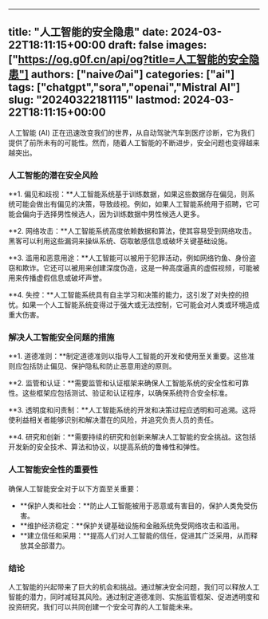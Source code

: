 
---
title: "人工智能的安全隐患"
date: 2024-03-22T18:11:15+00:00
draft: false
images: ["https://og.g0f.cn/api/og?title=人工智能的安全隐患"]
authors: ["naiveのai"]
categories: ["ai"]
tags: ["chatgpt","sora","openai","Mistral AI"]
slug: "20240322181115"
lastmod: 2024-03-22T18:11:15+00:00
---
人工智能 (AI) 正在迅速改变我们的世界，从自动驾驶汽车到医疗诊断，它为我们提供了前所未有的可能性。然而，随着人工智能的不断进步，安全问题也变得越来越突出。

### 人工智能的潜在安全风险

**1. 偏见和歧视：**人工智能系统基于训练数据，如果这些数据存在偏见，则系统可能会做出有偏见的决策，导致歧视。例如，如果人工智能系统用于招聘，它可能会偏向于选择男性候选人，因为训练数据中男性候选人更多。

**2. 网络攻击：**人工智能系统高度依赖数据和算法，使其容易受到网络攻击。黑客可以利用这些漏洞来操纵系统、窃取敏感信息或破坏关键基础设施。

**3. 滥用和恶意用途：**人工智能可以被用于犯罪活动，例如网络钓鱼、身份盗窃和欺诈。它还可以被用来创建深度伪造，这是一种高度逼真的虚假视频，可能被用来传播虚假信息或破坏声誉。

**4. 失控：**人工智能系统具有自主学习和决策的能力，这引发了对失控的担忧。如果一个人工智能系统变得过于强大或无法控制，它可能会对人类或环境造成重大伤害。

### 解决人工智能安全问题的措施

**1. 道德准则：**制定道德准则以指导人工智能的开发和使用至关重要。这些准则应包括防止偏见、保护隐私和防止恶意用途的原则。

**2. 监管和认证：**需要监管和认证框架来确保人工智能系统的安全性和可靠性。这些框架应包括测试、验证和认证程序，以确保系统符合安全标准。

**3. 透明度和问责制：**人工智能系统的开发和决策过程应透明和可追溯。这将使利益相关者能够识别和解决潜在的风险，并追究负责人员的责任。

**4. 研究和创新：**需要持续的研究和创新来解决人工智能的安全挑战。这包括开发新的安全技术、算法和协议，以提高系统的鲁棒性和弹性。

### 人工智能安全性的重要性

确保人工智能安全对于以下方面至关重要：

* **保护人类和社会：**防止人工智能被用于恶意或有害目的，保护人类免受伤害。
* **维护经济稳定：**保护关键基础设施和金融系统免受网络攻击和滥用。
* **建立信任和采用：**提高人们对人工智能的信任，促进其广泛采用，从而释放其全部潜力。

### 结论

人工智能的兴起带来了巨大的机会和挑战。通过解决安全问题，我们可以释放人工智能的潜力，同时减轻其风险。通过制定道德准则、实施监管框架、促进透明度和投资研究，我们可以共同创建一个安全可靠的人工智能未来。